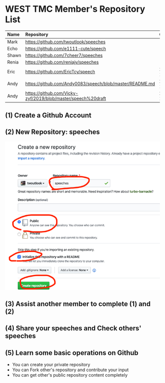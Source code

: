 # WEST TMC Member's Repository List

| Name      |    Repository                         |Created| 
|:----------|:--------------------------------------|:-------- |
| Mark      | https://github.com/twoutlook/speeches | |
| Echo      | https://github.com/e1111-cute/speech  | |
| Shawn     | https://github.com/7cheer7/speeches   | |
| Renia     | https://github.com/reniajy/speeches   | |
| Eric      | https://github.com/EricTcy/speech    | 2019-12-11 |
| Andy      | https://github.com/Andy0083/speech/blob/master/README.md | 2019-12-15 |
| Andy      | https://github.com/Vicky-zyf/2019/blob/master/speech%20draft | 2019-12-28 |

                            
## (1) Create a Github Account

## (2) New Repository: speeches

![](img/speeches.png)


## (3) Assist another member to complete (1) and (2)

## (4) Share your speeches and Check others' speeches

## (5) Learn some basic operations on Github
- You can create your private repository
- You can Fork other's repository and contribute your input
- You can get other's public repository content completely

